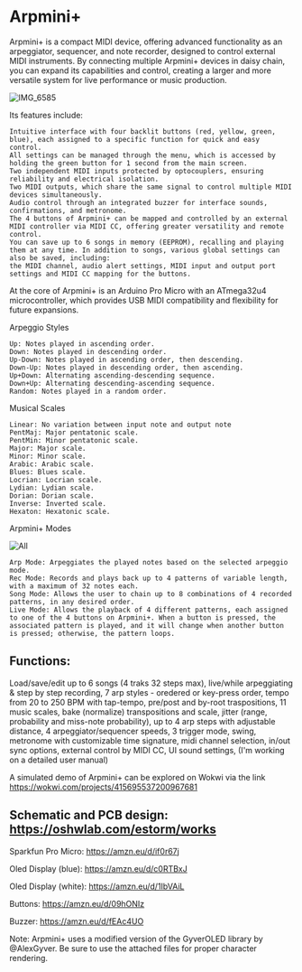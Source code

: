 # Arpmini+

Arpmini+ is a compact MIDI device, offering advanced functionality as an arpeggiator, sequencer, and note recorder, designed to control external MIDI instruments. By connecting multiple Arpmini+ devices in daisy chain, you can expand its capabilities and control, creating a larger and more versatile system for live performance or music production.

![IMG_6585](https://github.com/user-attachments/assets/60bd7ffc-d121-4a0a-b854-e3a48006ef9f)

Its features include:

    Intuitive interface with four backlit buttons (red, yellow, green, blue), each assigned to a specific function for quick and easy control.
    All settings can be managed through the menu, which is accessed by holding the green button for 1 second from the main screen.
    Two independent MIDI inputs protected by optocouplers, ensuring reliability and electrical isolation.
    Two MIDI outputs, which share the same signal to control multiple MIDI devices simultaneously.
    Audio control through an integrated buzzer for interface sounds, confirmations, and metronome.
    The 4 buttons of Arpmini+ can be mapped and controlled by an external MIDI controller via MIDI CC, offering greater versatility and remote control.
    You can save up to 6 songs in memory (EEPROM), recalling and playing them at any time. In addition to songs, various global settings can also be saved, including:
    the MIDI channel, audio alert settings, MIDI input and output port settings and MIDI CC mapping for the buttons.

At the core of Arpmini+ is an Arduino Pro Micro with an ATmega32u4 microcontroller, which provides USB MIDI compatibility and flexibility for future expansions.

Arpeggio Styles

    Up: Notes played in ascending order.
    Down: Notes played in descending order.
    Up-Down: Notes played in ascending order, then descending.
    Down-Up: Notes played in descending order, then ascending.
    Up+Down: Alternating ascending-descending sequence.
    Down+Up: Alternating descending-ascending sequence.
    Random: Notes played in a random order.

Musical Scales

    Linear: No variation between input note and output note
    PentMaj: Major pentatonic scale.
    PentMin: Minor pentatonic scale.
    Major: Major scale.
    Minor: Minor scale.
    Arabic: Arabic scale.
    Blues: Blues scale.
    Locrian: Locrian scale.
    Lydian: Lydian scale.
    Dorian: Dorian scale.
    Inverse: Inverted scale.
    Hexaton: Hexatonic scale.

Arpmini+ Modes

![All](https://github.com/user-attachments/assets/68c1cb12-e384-424e-9e43-bb253b8aad30)


    Arp Mode: Arpeggiates the played notes based on the selected arpeggio mode.
    Rec Mode: Records and plays back up to 4 patterns of variable length, with a maximum of 32 notes each.
    Song Mode: Allows the user to chain up to 8 combinations of 4 recorded patterns, in any desired order.
    Live Mode: Allows the playback of 4 different patterns, each assigned to one of the 4 buttons on Arpmini+. When a button is pressed, the associated pattern is played, and it will change when another button is pressed; otherwise, the pattern loops.
        
## Functions:

Load/save/edit up to 6 songs (4 traks 32 steps max), live/while arpeggiating & step by step recording, 7 arp styles - oredered or key-press order, tempo from 20 to 250 BPM with tap-tempo, pre/post and by-root traspositions, 11 music scales, bake (normalize) transpositions and scale,  jitter (range, probability and miss-note probability), up to 4 arp steps with adjustable distance, 4 arpeggiator/sequencer speeds, 3 trigger mode, swing, metronome with customizable time signature, midi channel selection, in/out sync options, external control by MIDI CC, UI sound settings, 
(I'm working on a detailed user manual)

A simulated demo of Arpmini+ can be explored on Wokwi via the link https://wokwi.com/projects/415695537200967681

## Schematic and PCB design: https://oshwlab.com/estorm/works

Sparkfun Pro Micro: https://amzn.eu/d/if0r67j

Oled Display (blue): https://amzn.eu/d/c0RTBxJ

Oled Display (white): https://amzn.eu/d/1IbVAiL

Buttons: https://amzn.eu/d/09hONIz

Buzzer: https://amzn.eu/d/fEAc4UO

Note: Arpmini+ uses a modified version of the GyverOLED library by @AlexGyver. Be sure to use the attached files for proper character rendering.

